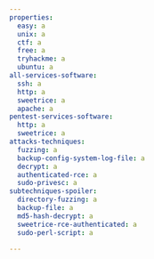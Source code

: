 ```yaml
---
properties:
  easy: a
  unix: a
  ctf: a
  free: a
  tryhackme: a
  ubuntu: a
all-services-software:
  ssh: a
  http: a
  sweetrice: a
  apache: a
pentest-services-software:
  http: a
  sweetrice: a
attacks-techniques:
  fuzzing: a
  backup-config-system-log-file: a
  decrypt: a
  authenticated-rce: a
  sudo-privesc: a
subtechniques-spoiler:
  directory-fuzzing: a
  backup-file: a
  md5-hash-decrypt: a
  sweetrice-rce-authenticated: a
  sudo-perl-script: a

---
```

